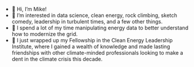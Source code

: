 - 👋 Hi, I’m Mike!  
- 👀 I’m interested in data science, clean energy, rock climbing, sketch comedy, leadership in turbulent times, and a few other things.
- 🌱 I spend a lot of my time manipulating energy data to better understand how to modernize the grid.
- 💞️ I just wrapped up my Fellowship in the Clean Energy Leadership Institute, where I gained a wealth of knowledge and made lasting friendships with other climate-minded professionals looking to make a dent in the climate crisis this decade.

<!---
mjehl1012/mjehl1012 is a ✨ special ✨ repository because its `README.md` (this file) appears on your GitHub profile.
You can click the Preview link to take a look at your changes.
--->
